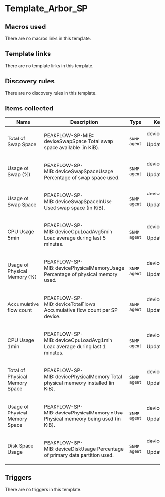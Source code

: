 # Template_Arbor_SP

## Macros used

There are no macros links in this template.

## Template links

There are no template links in this template.

## Discovery rules

There are no discovery rules in this template.

## Items collected

|Name|Description|Type|Key and additional info|
|----|-----------|----|----|
|Total of Swap Space|<p>PEAKFLOW-SP-MIB:: deviceSwapSpace Total swap space available (in KiB).</p>|`SNMP agent`|deviceSwapSpace<p>Update: 3600</p>|
|Usage of Swap (%)|<p>PEAKFLOW-SP-MIB::deviceSwapSpaceUsage Percentage of swap space used.</p>|`SNMP agent`|deviceSwapSpaceUsage<p>Update: 60</p>|
|Usage of Swap Space|<p>PEAKFLOW-SP-MIB::deviceSwapSpaceInUse Used swap space (in KiB).</p>|`SNMP agent`|deviceSwapSpaceInUse<p>Update: 60</p>|
|CPU Usage 5min|<p>PEAKFLOW-SP-MIB::deviceCpuLoadAvg5min Load average during last 5 minutes.</p>|`SNMP agent`|deviceCpuLoadAvg5min<p>Update: 300</p>|
|Usage of Physical Memory (%)|<p>PEAKFLOW-SP-MIB::devicePhysicalMemoryUsage Percentage of physical memory used.</p>|`SNMP agent`|devicePhysicalMemoryUsage<p>Update: 60</p>|
|Accumulative flow count|<p>PEAKFLOW-SP-MIB::deviceTotalFlows Accumulative flow count per SP device.</p>|`SNMP agent`|deviceTotalFlows<p>Update: 60</p>|
|CPU Usage 1min|<p>PEAKFLOW-SP-MIB::deviceCpuLoadAvg1min Load average during last 1 minutes.</p>|`SNMP agent`|deviceCpuLoadAvg1min<p>Update: 60</p>|
|Total of Physical Memory Space|<p>PEAKFLOW-SP-MIB::devicePhysicalMemory Total physical memeory installed (in KiB).</p>|`SNMP agent`|devicePhysicalMemory<p>Update: 3600</p>|
|Usage of Physical Memory Space|<p>PEAKFLOW-SP-MIB::devicePhysicalMemoryInUse Physical memeory being used (in KiB).</p>|`SNMP agent`|devicePhysicalMemoryInUse<p>Update: 60</p>|
|Disk Space Usage|<p>PEAKFLOW-SP-MIB::deviceDiskUsage Percentage of primary data partition used.</p>|`SNMP agent`|deviceDiskUsage<p>Update: 60</p>|


## Triggers

There are no triggers in this template.

